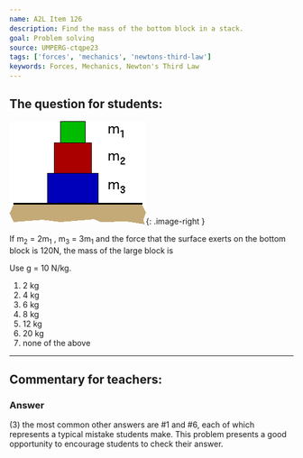 ```yaml
---
name: A2L Item 126
description: Find the mass of the bottom block in a stack.
goal: Problem solving
source: UMPERG-ctqpe23
tags: ['forces', 'mechanics', 'newtons-third-law']
keywords: Forces, Mechanics, Newton's Third Law
---
```


## The question for students:

![Item126_fig1.gif](../images/Item126_fig1.gif){: .image-right } 

If m<sub>2</sub> = 2m<sub>1</sub> , m<sub>3</sub> = 3m<sub>1</sub>  and
the force that the surface exerts on the bottom block is 120N, the mass
of the large block is

Use g = 10 N/kg.

1. 2 kg
2. 4 kg
3. 6 kg
4. 8 kg
5. 12 kg
6. 20 kg
7. none of the above

<hr/>

## Commentary for teachers:

### Answer

(3) the most common other answers are #1 and #6, each of which
represents a typical mistake students make. This problem presents a good
opportunity to encourage students to check their answer.
